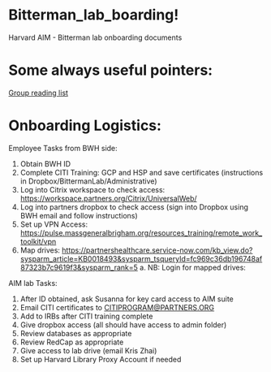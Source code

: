# Bitterman_lab_boarding!
Harvard AIM - Bitterman lab onboarding documents

# Some always useful pointers:
[Group reading list](https://github.com/shan23chen/paper-reading)


# Onboarding Logistics:
Employee Tasks from BWH side:
1. Obtain BWH ID
2. Complete CITI Training: GCP and HSP and save certificates (instructions in 
Dropbox/BittermanLab/Administrative)
3. Log into Citrix workspace to check access: 
https://workspace.partners.org/Citrix/UniversalWeb/
4. Log into partners dropbox to check access (sign into Dropbox using BWH 
email and follow instructions)
5. Set up VPN Access: 
https://pulse.massgeneralbrigham.org/resources_training/remote_work_toolkit/vpn
6. Map drives: https://partnershealthcare.service-now.com/kb_view.do?sysparm_article=KB0018493&sysparm_tsqueryId=fc969c36db196748af87323b7c9619f3&sysparm_rank=5
a. NB: Login for mapped drives: 

AIM lab Tasks:
1. After ID obtained, ask Susanna for key card access to AIM suite
2. Email CITI certificates to CITIPROGRAM@PARTNERS.ORG
3. Add to IRBs after CITI training complete
4. Give dropbox access (all should have access to admin folder)
5. Review databases as appropriate
6. Review RedCap as appropriate
7. Give access to lab drive (email Kris Zhai)
8. Set up Harvard Library Proxy Account if needed
